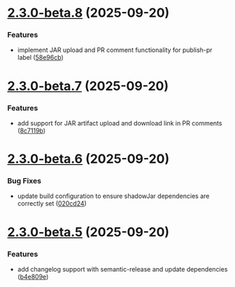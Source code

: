 # [2.3.0-beta.8](https://github.com/OneLiteFeatherNET/AntiRedstoneClock-Remastered/compare/v2.3.0-beta.7...v2.3.0-beta.8) (2025-09-20)


### Features

* implement JAR upload and PR comment functionality for publish-pr label ([58e96cb](https://github.com/OneLiteFeatherNET/AntiRedstoneClock-Remastered/commit/58e96cbaddb688ad4f0b795b2a7202ed8332090d))

# [2.3.0-beta.7](https://github.com/OneLiteFeatherNET/AntiRedstoneClock-Remastered/compare/v2.3.0-beta.6...v2.3.0-beta.7) (2025-09-20)


### Features

* add support for JAR artifact upload and download link in PR comments ([8c7119b](https://github.com/OneLiteFeatherNET/AntiRedstoneClock-Remastered/commit/8c7119b0c4f31db9ade3ae7005a285735dfacbd7))

# [2.3.0-beta.6](https://github.com/OneLiteFeatherNET/AntiRedstoneClock-Remastered/compare/v2.3.0-beta.5...v2.3.0-beta.6) (2025-09-20)


### Bug Fixes

* update build configuration to ensure shadowJar dependencies are correctly set ([020cd24](https://github.com/OneLiteFeatherNET/AntiRedstoneClock-Remastered/commit/020cd24b9a441c3ec7f38b72c58fd4da3787230e))

# [2.3.0-beta.5](https://github.com/OneLiteFeatherNET/AntiRedstoneClock-Remastered/compare/v2.3.0-beta.4...v2.3.0-beta.5) (2025-09-20)


### Features

* add changelog support with semantic-release and update dependencies ([b4e809e](https://github.com/OneLiteFeatherNET/AntiRedstoneClock-Remastered/commit/b4e809e99364cf1c88262caba6ced6d6f1047102))
